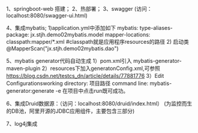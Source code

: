 1、springboot-web 搭建；
2、热部署；
3、swagger (访问：localhost:8080/swagger-ui.html)

4、集成mybatis;
   1)application.yml中添加如下
    mybatis:
      type-aliases-package: jx.stjh.demo02mybatis.model
      mapper-locations: classpath:mapper/*.xml  #classpath就是应用程序resources的路径
   2) 启动类 @MapperScan("jx.stjh.demo02mybatis.dao")
   
5、mybatis generator代码自动生成
  1）pom.xml引入 mybatis-generator-maven-plugin
  2）resources下加入generatonConfig.xml,可参照 https://blog.csdn.net/testcs_dn/article/details/77881776
  3）Edit Configurationsworking 
     directory: 项目路径
     command line: mybatis-generator:generate -e
     在项目中点击run既可成功。
     
6、集成Druid数据源：（访问：localhost:8080/druid/index.html）
   (为监控而生的DB池，阿里开源的JDBC应用组件，主要包含三部分)
   
7、log4j集成


   